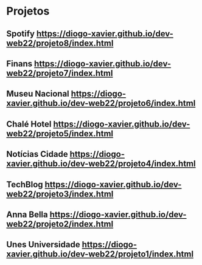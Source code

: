 # Projetos
## Spotify https://diogo-xavier.github.io/dev-web22/projeto8/index.html
## Finans https://diogo-xavier.github.io/dev-web22/projeto7/index.html
## Museu Nacional https://diogo-xavier.github.io/dev-web22/projeto6/index.html
## Chalé Hotel https://diogo-xavier.github.io/dev-web22/projeto5/index.html
## Notícias Cidade https://diogo-xavier.github.io/dev-web22/projeto4/index.html
## TechBlog https://diogo-xavier.github.io/dev-web22/projeto3/index.html
## Anna Bella https://diogo-xavier.github.io/dev-web22/projeto2/index.html
## Unes Universidade https://diogo-xavier.github.io/dev-web22/projeto1/index.html
